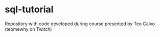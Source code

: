 # sql-tutorial
Repository with code developed during course presented by Teo Calvo (teomewhy on Twitch)
